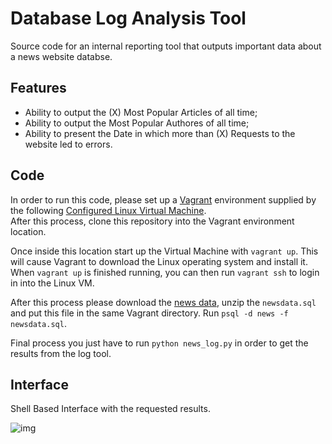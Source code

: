 # Database Log Analysis Tool

Source code for an internal reporting tool that outputs important data about a news website databse.

## Features

- Ability to output the (X) Most Popular Articles of all time;
- Ability to output the Most Popular Authores of all time;
- Ability to present the Date in which more than (X) Requests to the website led to errors.

## Code

In order to run this code, please set up a [Vagrant](https://www.vagrantup.com/) environment supplied by the following [Configured Linux Virtual Machine](https://d17h27t6h515a5.cloudfront.net/topher/2017/August/59822701_fsnd-virtual-machine/fsnd-virtual-machine.zip).  
After this process, clone this repository into the Vagrant environment location.

Once inside this location start up the Virtual Machine with `vagrant up`.
This will cause Vagrant to download the Linux operating system and install it.
When `vagrant up` is finished running, you can then run `vagrant ssh` to login in into the Linux VM.

After this process please download the [news data](https://d17h27t6h515a5.cloudfront.net/topher/2016/August/57b5f748_newsdata/newsdata.zip), unzip the `newsdata.sql` and put this file in the same Vagrant directory.
Run `psql -d news -f newsdata.sql`.

Final process you just have to run `python news_log.py` in order to get the results from the log tool.


## Interface

Shell Based Interface with the requested results.  


![img](http://i.imgur.com/Flr4P7H.png)

